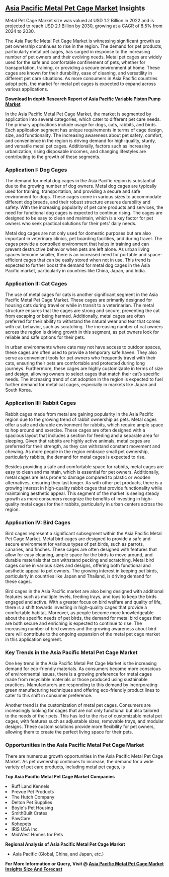 <h2><a href="https://www.verifiedmarketreports.com/download-sample/?rid=425532&amp;utm_source=Github-Feb&amp;utm_medium=219" target="_blank">Asia Pacific Metal Pet Cage Market</a> Insights</h2><p>Metal Pet Cage Market size was valued at USD 1.2 Billion in 2022 and is projected to reach USD 2.1 Billion by 2030, growing at a CAGR of 8.5% from 2024 to 2030.</p><p><p>The Asia Pacific Metal Pet Cage Market is witnessing significant growth as pet ownership continues to rise in the region. The demand for pet products, particularly metal pet cages, has surged in response to the increasing number of pet owners and their evolving needs. Metal pet cages are widely used for the safe and comfortable confinement of pets, whether for transportation, training, or providing a secure environment at home. These cages are known for their durability, ease of cleaning, and versatility in different pet care situations. As more consumers in Asia Pacific countries adopt pets, the market for metal pet cages is expected to expand across various applications.</p> <p><p><strong>Download In depth Research Report of <a href="https://www.verifiedmarketreports.com/download-sample/?rid=236118&amp;utm_source=Pulse-Dec&amp;utm_medium=219" target="_blank">Asia Pacific Variable Piston Pump Market</a></strong></p></p> <p>In the Asia Pacific Metal Pet Cage Market, the market is segmented by application into several categories, which cater to different pet care needs. The primary applications include usage for dogs, cats, rabbits, and birds. Each application segment has unique requirements in terms of cage design, size, and functionality. The increasing awareness about pet safety, comfort, and convenience in the region is driving demand for high-quality, sturdy, and versatile metal pet cages. Additionally, factors such as increasing urbanization, rising disposable incomes, and changing lifestyles are contributing to the growth of these segments.</p> <h3>Application I: Dog Cages</h3> <p>The demand for metal dog cages in the Asia Pacific region is substantial due to the growing number of dog owners. Metal dog cages are typically used for training, transportation, and providing a secure and safe environment for dogs. These cages come in various sizes to accommodate different dog breeds, and their robust structure ensures durability and safety. With the increasing popularity of pet care products and services, the need for functional dog cages is expected to continue rising. The cages are designed to be easy to clean and maintain, which is a key factor for pet owners who seek practical solutions for their pets' daily needs.</p> <p>Metal dog cages are not only used for domestic purposes but are also important in veterinary clinics, pet boarding facilities, and during travel. The cages provide a controlled environment that helps in training and can prevent destructive behavior when pets are left alone. As urban living spaces become smaller, there is an increased need for portable and space-efficient cages that can be easily stored when not in use. This trend is expected to further boost the demand for metal dog cages in the Asia Pacific market, particularly in countries like China, Japan, and India.</p> <h3>Application II: Cat Cages</h3> <p>The use of metal cages for cats is another significant segment in the Asia Pacific Metal Pet Cage Market. These cages are primarily designed for housing cats during travel or while in transit to a veterinarian. The metal structure ensures that the cages are strong and secure, preventing the cat from escaping or being harmed. Additionally, metal cages are often preferred for their ability to withstand the natural wear and tear that comes with cat behavior, such as scratching. The increasing number of cat owners across the region is driving growth in this segment, as pet owners look for reliable and safe options for their pets.</p> <p>In urban environments where cats may not have access to outdoor spaces, these cages are often used to provide a temporary safe haven. They also serve as convenient tools for pet owners who frequently travel with their cats, ensuring their pets are comfortable and protected during long journeys. Furthermore, these cages are highly customizable in terms of size and design, allowing owners to select cages that match their cat’s specific needs. The increasing trend of cat adoption in the region is expected to fuel further demand for metal cat cages, especially in markets like Japan and South Korea.</p> <h3>Application III: Rabbit Cages</h3> <p>Rabbit cages made from metal are gaining popularity in the Asia Pacific region due to the growing trend of rabbit ownership as pets. Metal cages offer a safe and durable environment for rabbits, which require ample space to hop around and exercise. These cages are often designed with a spacious layout that includes a section for feeding and a separate area for sleeping. Given that rabbits are highly active animals, metal cages are preferred for their strength, as they can withstand constant movement and chewing. As more people in the region embrace small pet ownership, particularly rabbits, the demand for metal cages is expected to rise.</p> <p>Besides providing a safe and comfortable space for rabbits, metal cages are easy to clean and maintain, which is essential for pet owners. Additionally, metal cages are less prone to damage compared to plastic or wooden alternatives, ensuring they last longer. As with other pet products, there is a growing interest in high-quality rabbit cages that provide functionality while maintaining aesthetic appeal. This segment of the market is seeing steady growth as more consumers recognize the benefits of investing in high-quality metal cages for their rabbits, particularly in urban centers across the region.</p> <h3>Application IV: Bird Cages</h3> <p>Bird cages represent a significant subsegment within the Asia Pacific Metal Pet Cage Market. Metal bird cages are designed to provide a safe and secure environment for various types of pet birds, such as parrots, canaries, and finches. These cages are often designed with features that allow for easy cleaning, ample space for the birds to move around, and durable materials that can withstand pecking and scratching. Metal bird cages come in various sizes and designs, offering both functional and aesthetic appeal to pet owners. The growing interest in keeping pet birds, particularly in countries like Japan and Thailand, is driving demand for these cages.</p> <p>Bird cages in the Asia Pacific market are also being designed with additional features such as multiple levels, feeding trays, and toys to keep the birds engaged and active. With a greater focus on bird welfare and quality of life, there is a shift towards investing in high-quality cages that provide a comfortable habitat. Moreover, as people become more knowledgeable about the specific needs of pet birds, the demand for metal bird cages that are both secure and enriching is expected to continue to rise. The increasing number of bird owners and the growing awareness about bird care will contribute to the ongoing expansion of the metal pet cage market in this application segment.</p> <h3>Key Trends in the Asia Pacific Metal Pet Cage Market</h3> <p>One key trend in the Asia Pacific Metal Pet Cage Market is the increasing demand for eco-friendly materials. As consumers become more conscious of environmental issues, there is a growing preference for metal cages made from recyclable materials or those produced using sustainable practices. Manufacturers are responding to this demand by incorporating green manufacturing techniques and offering eco-friendly product lines to cater to this shift in consumer preference.</p> <p>Another trend is the customization of metal pet cages. Consumers are increasingly looking for cages that are not only functional but also tailored to the needs of their pets. This has led to the rise of customizable metal pet cages, with features such as adjustable sizes, removable trays, and modular designs. These custom solutions provide more flexibility for pet owners, allowing them to create the perfect living space for their pets.</p> <h3>Opportunities in the Asia Pacific Metal Pet Cage Market</h3> <p>There are numerous growth opportunities in the Asia Pacific Metal Pet Cage Market. As pet ownership continues to increase, the demand for a wide variety of pet care products, including metal pet cages, is</p><p><strong>Top Asia Pacific Metal Pet Cage Market Companies</strong></p><div data-test-id=""><p><li>Ruff Land Kennels</li><li> Prevue Pet Products</li><li> The Hutch Company</li><li> Delton Pet Supplies</li><li> Boyle's Pet Housing</li><li> SmithBuilt Crates</li><li> PawCare</li><li> Kohepets</li><li> IRIS USA Inc</li><li> MidWest Homes for Pets</li></p><div><strong>Regional Analysis of&nbsp;Asia Pacific Metal Pet Cage Market</strong></div><ul><li dir="ltr"><p dir="ltr">Asia Pacific (Global, China, and Japan, etc.)</p></li></ul><p><strong>For More Information or Query, Visit @&nbsp;</strong><strong><a href="https://www.verifiedmarketreports.com/product/metal-pet-cage-market/?utm_source=Github-Feb&amp;utm_medium=219" target="_blank">Asia Pacific Metal Pet Cage Market Insights Size And Forecast</a></strong></p></div><h2>&nbsp;</h2><div data-test-id="">&nbsp;</div>
